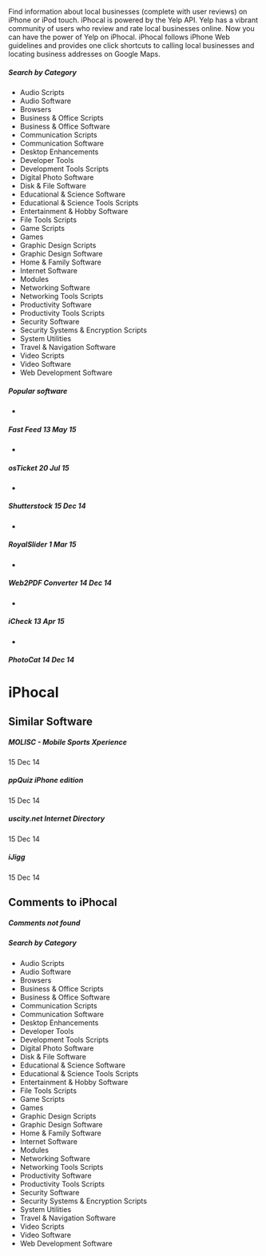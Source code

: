 Find information about local businesses (complete with user reviews) on iPhone or
iPod touch. iPhocal is powered by the Yelp API. Yelp has a vibrant community of users
who review and rate local businesses online. Now you can have the power of Yelp on
iPhocal. iPhocal follows iPhone Web guidelines and provides one click shortcuts to
calling local businesses and locating business addresses on Google Maps.

##### Search by Category

- Audio Scripts
- Audio Software
- Browsers
- Business & Office Scripts
- Business & Office Software
- Communication Scripts
- Communication Software
- Desktop Enhancements
- Developer Tools
- Development Tools Scripts
- Digital Photo Software
- Disk & File Software
- Educational & Science Software
- Educational & Science Tools Scripts
- Entertainment & Hobby Software
- File Tools Scripts
- Game Scripts
- Games
- Graphic Design Scripts
- Graphic Design Software
- Home & Family Software
- Internet Software
- Modules
- Networking Software
- Networking Tools Scripts
- Productivity Software
- Productivity Tools Scripts
- Security Software
- Security Systems & Encryption Scripts
- System Utilities
- Travel & Navigation Software
- Video Scripts
- Video Software
- Web Development Software


##### Popular software

-                                                                 
##### Fast Feed 13 May 15
-                                                                 
##### osTicket 20 Jul 15
-                                                                 
##### Shutterstock 15 Dec 14
-                                                                 
##### RoyalSlider 1 Mar 15
-                                                                 
##### Web2PDF Converter 14 Dec 14
-                                                                 
##### iCheck 13 Apr 15
-                                                                 
##### PhotoCat 14 Dec 14


# iPhocal

## Similar Software

##### MOLISC - Mobile Sports Xperience

15 Dec 14

##### ppQuiz iPhone edition

15 Dec 14

##### uscity.net Internet Directory

15 Dec 14

##### iJigg

15 Dec 14

## Comments to iPhocal

##### Comments not found

##### Search by Category

- Audio Scripts
- Audio Software
- Browsers
- Business & Office Scripts
- Business & Office Software
- Communication Scripts
- Communication Software
- Desktop Enhancements
- Developer Tools
- Development Tools Scripts
- Digital Photo Software
- Disk & File Software
- Educational & Science Software
- Educational & Science Tools Scripts
- Entertainment & Hobby Software
- File Tools Scripts
- Game Scripts
- Games
- Graphic Design Scripts
- Graphic Design Software
- Home & Family Software
- Internet Software
- Modules
- Networking Software
- Networking Tools Scripts
- Productivity Software
- Productivity Tools Scripts
- Security Software
- Security Systems & Encryption Scripts
- System Utilities
- Travel & Navigation Software
- Video Scripts
- Video Software
- Web Development Software



